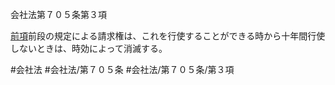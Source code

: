 会社法第７０５条第３項

[前項](会社法＿＿＿＿第７０５条第２項)前段の規定による請求権は、これを行使することができる時から十年間行使しないときは、時効によって消滅する。

#会社法
#会社法/第７０５条
#会社法/第７０５条/第３項
